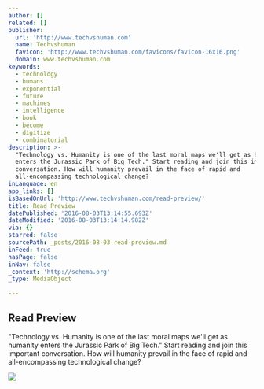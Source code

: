 ```yaml
---
author: []
related: []
publisher:
  url: 'http://www.techvshuman.com'
  name: Techvshuman
  favicon: 'http://www.techvshuman.com/favicons/favicon-16x16.png'
  domain: www.techvshuman.com
keywords:
  - technology
  - humans
  - exponential
  - future
  - machines
  - intelligence
  - book
  - become
  - digitize
  - combinatorial
description: >-
  "Technology vs. Humanity is one of the last moral maps we'll get as humanity
  enters the Jurassic Park of Big Tech." Start reading and join this important
  conversation. How will humanity prevail in the face of rapid and
  all-encompassing technological change?
inLanguage: en
app_links: []
isBasedOnUrl: 'http://www.techvshuman.com/read-preview/'
title: Read Preview
datePublished: '2016-08-03T13:14:55.693Z'
dateModified: '2016-08-03T13:14:14.982Z'
via: {}
starred: false
sourcePath: _posts/2016-08-03-read-preview.md
inFeed: true
hasPage: false
inNav: false
_context: 'http://schema.org'
_type: MediaObject

---
```

<article style=""><h1>Read Preview</h1><p>"Technology vs. Humanity is one of the last moral maps we'll get as humanity enters the Jurassic Park of Big Tech." Start reading and join this important conversation. How will humanity prevail in the face of rapid and all-encompassing technological change?</p><img src="http://www.techvshuman.com/wp-content/uploads/2016/06/Gerd_illustrations_13_6_16-03-1024x643.jpg" /></article>